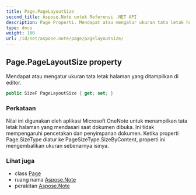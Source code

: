 ```yaml
---
title: Page.PageLayoutSize
second_title: Aspose.Note untuk Referensi .NET API
description: Page Properti. Mendapat atau mengatur ukuran tata letak halaman yang ditampilkan di editor.
type: docs
weight: 100
url: /id/net/aspose.note/page/pagelayoutsize/
---
```

## Page.PageLayoutSize property

Mendapat atau mengatur ukuran tata letak halaman yang ditampilkan di editor.

```csharp
public SizeF PageLayoutSize { get; set; }
```

### Perkataan

Nilai ini digunakan oleh aplikasi Microsoft OneNote untuk menampilkan tata letak halaman yang mendasari saat dokumen dibuka. Ini tidak mempengaruhi pencetakan dan penyimpanan dokumen. Ketika properti Page.SizeType diatur ke PageSizeType.SizeByContent, properti ini mengembalikan ukuran sebenarnya isinya.

### Lihat juga

* class [Page](../)
* ruang nama [Aspose.Note](../../page/)
* perakitan [Aspose.Note](../../../)


